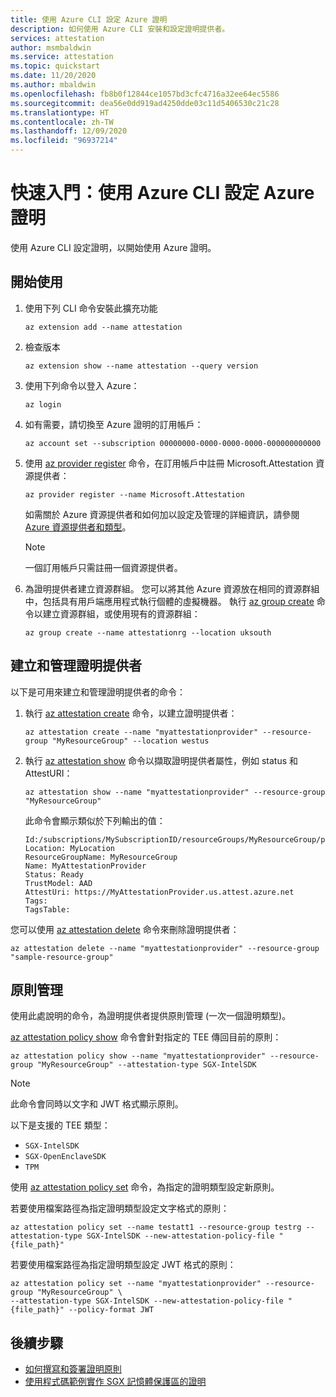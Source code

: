 ```yaml
---
title: 使用 Azure CLI 設定 Azure 證明
description: 如何使用 Azure CLI 安裝和設定證明提供者。
services: attestation
author: msmbaldwin
ms.service: attestation
ms.topic: quickstart
ms.date: 11/20/2020
ms.author: mbaldwin
ms.openlocfilehash: fb8b0f12844ce1057bd3cfc4716a32ee64ec5586
ms.sourcegitcommit: dea56e0dd919ad4250dde03c11d5406530c21c28
ms.translationtype: HT
ms.contentlocale: zh-TW
ms.lasthandoff: 12/09/2020
ms.locfileid: "96937214"
---
```

# <a name="quickstart-set-up-azure-attestation-with-azure-cli"></a>快速入門：使用 Azure CLI 設定 Azure 證明

使用 Azure CLI 設定證明，以開始使用 Azure 證明。

## <a name="get-started"></a>開始使用

1. 使用下列 CLI 命令安裝此擴充功能

   ```azurecli
   az extension add --name attestation
   ```
   
1. 檢查版本

   ```azurecli
   az extension show --name attestation --query version
   ```

1. 使用下列命令以登入 Azure：

   ```azurecli
   az login
   ```

1. 如有需要，請切換至 Azure 證明的訂用帳戶：

   ```azurecli
   az account set --subscription 00000000-0000-0000-0000-000000000000
   ```

1. 使用 [az provider register](/cli/azure/provider#az_provider_register) 命令，在訂用帳戶中註冊 Microsoft.Attestation 資源提供者：

   ```azurecli
   az provider register --name Microsoft.Attestation
   ```

   如需關於 Azure 資源提供者和如何加以設定及管理的詳細資訊，請參閱 [Azure 資源提供者和類型](../azure-resource-manager/management/resource-providers-and-types.md)。

   > [!NOTE]
   > 一個訂用帳戶只需註冊一個資源提供者。

1. 為證明提供者建立資源群組。 您可以將其他 Azure 資源放在相同的資源群組中，包括具有用戶端應用程式執行個體的虛擬機器。 執行 [az group create](/cli/azure/group#az_group_create) 命令以建立資源群組，或使用現有的資源群組：

   ```azurecli
   az group create --name attestationrg --location uksouth
   ```

## <a name="create-and-manage-an-attestation-provider"></a>建立和管理證明提供者

以下是可用來建立和管理證明提供者的命令：

1. 執行 [az attestation create](/cli/azure/ext/attestation/attestation?view=azure-cli-latest#ext_attestation_az_attestation_create) 命令，以建立證明提供者：

   ```azurecli
   az attestation create --name "myattestationprovider" --resource-group "MyResourceGroup" --location westus
   ```
   
1. 執行 [az attestation show](/cli/azure/ext/attestation/attestation?view=azure-cli-latest#ext_attestation_az_attestation_show) 命令以擷取證明提供者屬性，例如 status 和 AttestURI：

   ```azurecli
   az attestation show --name "myattestationprovider" --resource-group "MyResourceGroup"
   ```

   此命令會顯示類似於下列輸出的值：

   ```output
   Id:/subscriptions/MySubscriptionID/resourceGroups/MyResourceGroup/providers/Microsoft.Attestation/attestationProviders/MyAttestationProvider
   Location: MyLocation
   ResourceGroupName: MyResourceGroup
   Name: MyAttestationProvider
   Status: Ready
   TrustModel: AAD
   AttestUri: https://MyAttestationProvider.us.attest.azure.net
   Tags:
   TagsTable:
   ```

您可以使用 [az attestation delete](/cli/azure/ext/attestation/attestation?view=azure-cli-latest#ext_attestation_az_attestation_delete) 命令來刪除證明提供者：

```azurecli
az attestation delete --name "myattestationprovider" --resource-group "sample-resource-group"
```

## <a name="policy-management"></a>原則管理

使用此處說明的命令，為證明提供者提供原則管理 (一次一個證明類型)。

[az attestation policy show](/cli/azure/ext/attestation/attestation/policy?view=azure-cli-latest#ext_attestation_az_attestation_policy_show) 命令會針對指定的 TEE 傳回目前的原則：

```azurecli
az attestation policy show --name "myattestationprovider" --resource-group "MyResourceGroup" --attestation-type SGX-IntelSDK
```

> [!NOTE]
> 此命令會同時以文字和 JWT 格式顯示原則。

以下是支援的 TEE 類型：

- `SGX-IntelSDK`
- `SGX-OpenEnclaveSDK`
- `TPM`

使用 [az attestation policy set](/cli/azure/ext/attestation/attestation/policy?view=azure-cli-latest#ext_attestation_az_attestation_policy_set) 命令，為指定的證明類型設定新原則。

若要使用檔案路徑為指定證明類型設定文字格式的原則：

```azurecli
az attestation policy set --name testatt1 --resource-group testrg --attestation-type SGX-IntelSDK --new-attestation-policy-file "{file_path}"
```

若要使用檔案路徑為指定證明類型設定 JWT 格式的原則：

```azurecli
az attestation policy set --name "myattestationprovider" --resource-group "MyResourceGroup" \
--attestation-type SGX-IntelSDK --new-attestation-policy-file "{file_path}" --policy-format JWT
```

## <a name="next-steps"></a>後續步驟

- [如何撰寫和簽署證明原則](author-sign-policy.md)
- [使用程式碼範例實作 SGX 記憶體保護區的證明](/samples/browse/?expanded=azure&terms=attestation)
